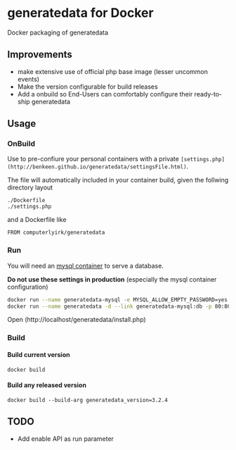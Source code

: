 # generatedata for Docker
Docker packaging of generatedata

## Improvements

- make extensive use of official php base image (lesser uncommon events)
- Make the version configurable for build releases
- Add a onbuild so End-Users can comfortably configure their ready-to-ship generatedata

## Usage

### OnBuild

Use to pre-confiure your personal containers with a private ```[settings.php](http://benkeen.github.io/generatedata/settingsFile.html)```.

The file will automatically included in your container build, given the follwing directory layout

```
./Dockerfile
./settings.php
```
and a Dockerfile like

```
FROM computerlyirk/generatedata
```



### Run

You will need an [mysql container](https://hub.docker.com/_/mysql/) to serve a database.

**Do not use these settings in production** (especially the mysql container configuration)

```bash
docker run --name generatedata-mysql -e MYSQL_ALLOW_EMPTY_PASSWORD=yes -e MYSQL_DATABASE=generatedata -d mysql:5.7 && \
docker run --name generatedata -d --link generatedata-mysql:db -p 80:80 computerlyrik/generatedata
```

Open (http://localhost/generatedata/install.php)

### Build

#### Build current version

```docker build```

#### Build any released version

```docker build --build-arg generatedata_version=3.2.4```



## TODO
- Add enable API as run parameter
